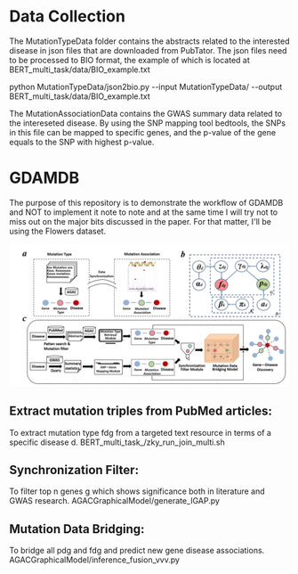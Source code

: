 # Data Collection
The MutationTypeData folder contains the abstracts related to the interested disease in json files that are downloaded from PubTator. The json files need to be processed to BIO format, the example of which is located at BERT_multi_task/data/BIO_example.txt

python MutationTypeData/json2bio.py --input MutationTypeData/ --output BERT_multi_task/data/BIO_example.txt

The MutationAssociationData contains the GWAS summary data related to the intereseted disease. By using the SNP mapping tool bedtools, the SNPs in this file can be mapped to specific genes, and the p-value of the gene equals to the SNP with highest p-value.

# GDAMDB
The purpose of this repository is to demonstrate the workflow of 
GDAMDB and NOT to implement it note to note and at the same time I will
 try not to miss out on the major bits discussed in the paper.
 For that matter, I'll be using the Flowers dataset.

![avatar](picture/workflow.png)

## Extract mutation triples from PubMed articles: 
To extract mutation type fdg from a targeted text resource in terms of a specific disease d. 
BERT_multi_task_/zky_run_join_multi.sh
 
## Synchronization Filter: 
To filter top n genes g which shows significance both in literature and GWAS research. 
AGACGraphicalModel/generate_IGAP.py
 
## Mutation Data Bridging: 
To bridge all pdg and fdg and predict new gene disease associations.  
AGACGraphicalModel/inference_fusion_vvv.py

